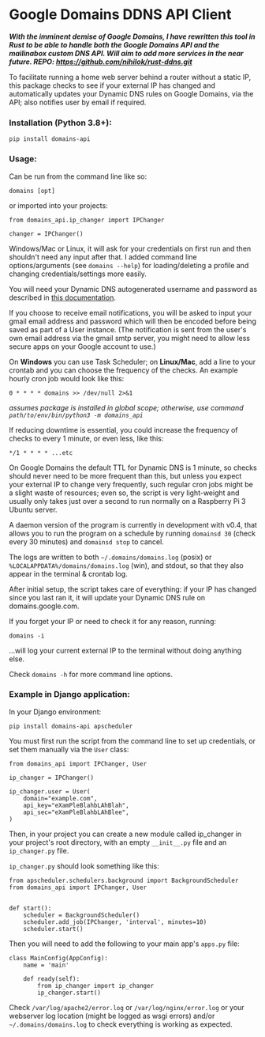 # Google Domains DDNS API Client

**_With the imminent demise of Google Domains, I have rewritten this tool in Rust to be able to handle both the Google Domains API and the mailinabox custom DNS API. Will aim to add more services in the near future. REPO: https://github.com/nihilok/rust-ddns.git_**

To facilitate running a home web server behind a router without a static IP, this package checks to see if your external IP has changed and automatically updates your Dynamic DNS rules on Google Domains, via the API; also notifies user by email if required.

### Installation (Python 3.8+):
`pip install domains-api`

### Usage:
Can be run from the command line like so:

`domains [opt]`

or imported into your projects:
```
from domains_api.ip_changer import IPChanger

changer = IPChanger()
```

Windows/Mac or Linux, it will ask for your credentials on first run and then shouldn't need any input after that. I added command line options/arguments (see `domains --help`) for loading/deleting a profile and changing credentials/settings more easily.

You will need your Dynamic DNS autogenerated username and password as described in [this documentation](https://support.google.com/domains/answer/6147083?hl=en-CA).

If you choose to receive email notifications, you will be asked to input your gmail email address and password which will then be encoded before being saved as part of a User instance. (The notification is sent from the user's own email address via the gmail smtp server, you might need to allow less secure apps on your Google account to use.)

On **Windows** you can use Task Scheduler; on **Linux/Mac**, add a line to your crontab and you can choose the frequency of the checks. An example hourly cron job would look like this:

`0 * * * * domains >> /dev/null 2>&1`

_assumes package is installed in global scope; otherwise, use command `path/to/env/bin/python3 -m domains_api`_

If reducing downtime is essential, you could increase the frequency of checks to every 1 minute, or even less, like this:

`*/1 * * * * ...etc`

On Google Domains the default TTL for Dynamic DNS is 1 minute, so checks should never need to be more frequent than this, but unless you expect your external IP to change very frequently, such regular cron jobs might be a slight waste of resources; even so, the script is very light-weight and usually only takes just over a second to run normally on a Raspberry Pi 3 Ubuntu server.

A daemon version of the program is currently in development with v0.4, that allows you to run the program on a schedule by running `domainsd 30` (check every 30 minutes) and `domainsd stop` to cancel.

The logs are written to both `~/.domains/domains.log` (posix) or `%LOCALAPPDATA%/domains/domains.log` (win), and stdout, so that they also appear in the terminal & crontab log.

After initial setup, the script takes care of everything: if your IP has changed since you last ran it, it will update your Dynamic DNS rule on domains.google.com.

If you forget your IP or need to check it for any reason, running:

`domains -i` 

...will log your current external IP to the terminal without doing anything else.

Check `domains -h` for more command line options.

### Example in Django application:

In your Django environment:

`pip install domains-api apscheduler`

You must first run the script from the command line to set up credentials, or set them manually via the `User` class:

```
from domains_api import IPChanger, User

ip_changer = IPChanger()

ip_changer.user = User(
    domain="example.com",
    api_key="eXamPleBlahbLAhBlah",
    api_sec="eXamPleBlahbLAhBlee",
)
```

Then, in your project you can create a new module called ip_changer in your project's root directory, 
with an empty `__init__.py` file and an `ip_changer.py` file.

`ip_changer.py` should look something like this:

```
from apscheduler.schedulers.background import BackgroundScheduler
from domains_api import IPChanger, User


def start():
    scheduler = BackgroundScheduler()
    scheduler.add_job(IPChanger, 'interval', minutes=10)
    scheduler.start()
```

Then you will need to add the following to your main app's `apps.py` file:

```
class MainConfig(AppConfig):
    name = 'main'

    def ready(self):
        from ip_changer import ip_changer
        ip_changer.start()
```
Check `/var/log/apache2/error.log` or `/var/log/nginx/error.log` or your webserver log location (might be logged as wsgi errors) and/or `~/.domains/domains.log` to check everything is working as expected.
